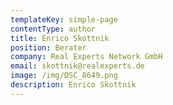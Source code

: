 ```yaml
---
templateKey: simple-page
contentType: author
title: Enrico Skottnik
position: Berater
company: Real Experts Network GmbH
email: skottnik@realexperts.de
image: /img/DSC_8649.png
description: Enrico Skottnik
---
```


